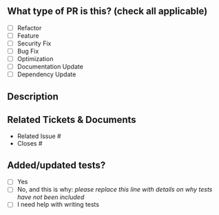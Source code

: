 ## What type of PR is this? (check all applicable)

- [ ] Refactor
- [ ] Feature
- [ ] Security Fix
- [ ] Bug Fix
- [ ] Optimization
- [ ] Documentation Update
- [ ] Dependency Update

## Description

## Related Tickets & Documents

- Related Issue #
- Closes #

## Added/updated tests?

- [ ] Yes
- [ ] No, and this is why: _please replace this line with details on why tests
      have not been included_
- [ ] I need help with writing tests